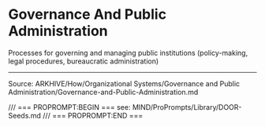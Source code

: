 # Governance And Public Administration

Processes for governing and managing public institutions (policy-making, legal procedures, bureaucratic administration)

---
Source: ARKHIVE/How/Organizational Systems/Governance and Public Administration/Governance-and-Public-Administration.md

/// === PROPROMPT:BEGIN ===
see: MIND/ProPrompts/Library/DOOR-Seeds.md
/// === PROPROMPT:END ===
